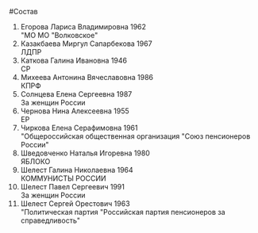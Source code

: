 #Состав
1. Егорова Лариса Владимировна 1962   
    "МО МО "Волковское"
2. Казакбаева Миргул Сапарбекова 1967   
    ЛДПР
3. Каткова Галина Ивановна 1946   
    СР
4. Михеева Антонина Вячеславовна 1986   
    КПРФ
5. Солнцева Елена Сергеевна 1987   
    За женщин России
6. Чернова Нина Алексеевна 1955   
    ЕР
7. Чиркова Елена Серафимовна 1961   
    "Общероссийская общественная организация "Союз пенсионеров России"
8. Шведовченко Наталья Игоревна 1980   
    ЯБЛОКО
9. Шелест Галина Николаевна 1964   
    КОММУНИСТЫ РОССИИ
10. Шелест Павел Сергеевич 1991   
    За женщин России
11. Шелест Сергей Орестович 1963   
    "Политическая партия "Российская партия пенсионеров за справедливость"

